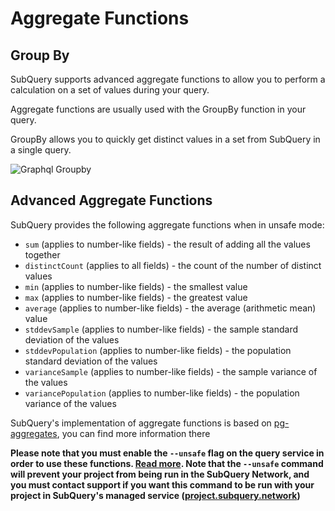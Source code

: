 # Aggregate Functions

## Group By

SubQuery supports advanced aggregate functions to allow you to perform a calculation on a set of values during your query.

Aggregate functions are usually used with the GroupBy function in your query.

GroupBy allows you to quickly get distinct values in a set from SubQuery in a single query.

![Graphql Groupby](/assets/img/graphql_aggregation.png)

## Advanced Aggregate Functions

SubQuery provides the following aggregate functions when in unsafe mode:

- `sum` (applies to number-like fields) - the result of adding all the values together
- `distinctCount` (applies to all fields) - the count of the number of distinct values
- `min` (applies to number-like fields) - the smallest value
- `max` (applies to number-like fields) - the greatest value
- `average` (applies to number-like fields) - the average (arithmetic mean) value
- `stddevSample` (applies to number-like fields) - the sample standard deviation of the values
- `stddevPopulation` (applies to number-like fields) - the population standard deviation of the values
- `varianceSample` (applies to number-like fields) - the sample variance of the values
- `variancePopulation` (applies to number-like fields) - the population variance of the values

SubQuery's implementation of aggregate functions is based on [pg-aggregates](https://github.com/graphile/pg-aggregates), you can find more information there

**Please note that you must enable the `--unsafe` flag on the query service in order to use these functions. [Read more](../references/references.md#unsafe-2). Note that the `--unsafe` command will prevent your project from being run in the SubQuery Network, and you must contact support if you want this command to be run with your project in SubQuery's managed service ([project.subquery.network](https://project.subquery.network))**
